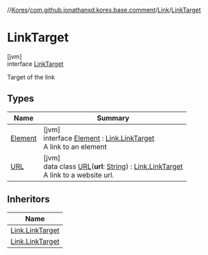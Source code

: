 //[Kores](../../../../index.md)/[com.github.jonathanxd.kores.base.comment](../../index.md)/[Link](../index.md)/[LinkTarget](index.md)

# LinkTarget

[jvm]\
interface [LinkTarget](index.md)

Target of the link

## Types

| Name | Summary |
|---|---|
| [Element](-element/index.md) | [jvm]<br>interface [Element](-element/index.md) : [Link.LinkTarget](index.md)<br>A link to an element |
| [URL](-u-r-l/index.md) | [jvm]<br>data class [URL](-u-r-l/index.md)(**url**: [String](https://kotlinlang.org/api/latest/jvm/stdlib/kotlin/-string/index.html)) : [Link.LinkTarget](index.md)<br>A link to a website url. |

## Inheritors

| Name |
|---|
| [Link.LinkTarget](-element/index.md) |
| [Link.LinkTarget](-u-r-l/index.md) |
